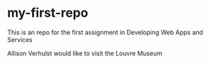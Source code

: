 # my-first-repo
This is an repo for the first assignment in Developing Web Apps and Services

Allison Verhulst would like to visit the Louvre Museum

